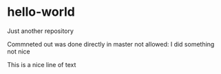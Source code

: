 # hello-world
Just another repository

Commneted out was done directly in master not allowed: I did something not nice 

This is a nice line of text



